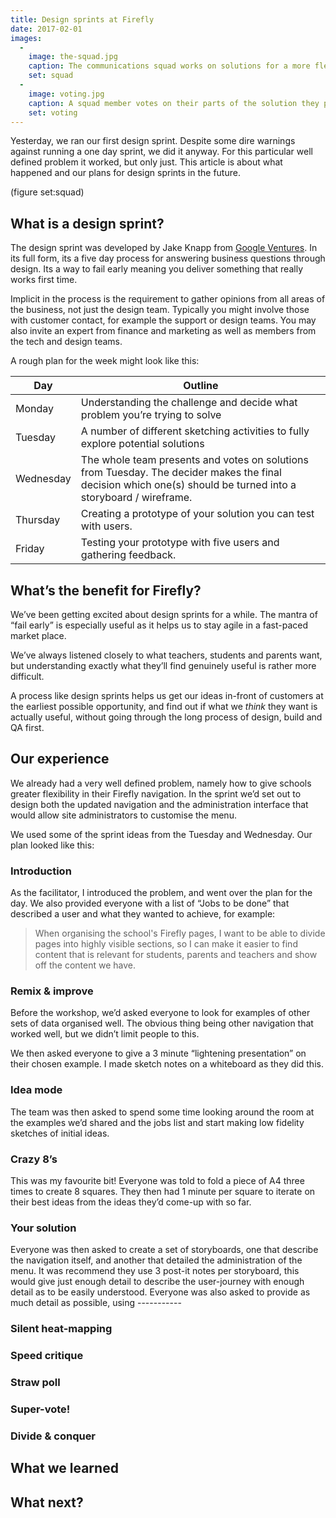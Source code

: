 ```yaml
---
title: Design sprints at Firefly
date: 2017-02-01
images:
  -
    image: the-squad.jpg
    caption: The communications squad works on solutions for a more flexible navigation in Firefly
    set: squad
  -
    image: voting.jpg
    caption: A squad member votes on their parts of the solution they particularly like.
    set: voting
---
```


Yesterday, we ran our first design sprint. Despite some dire warnings against running a one day sprint, we did it anyway. For this particular well defined problem it worked, but only just. This article is about what happened and our plans for design sprints in the future.

(figure set:squad)

## What is a design sprint?

The design sprint was developed by Jake Knapp from [Google Ventures](http://www.gv.com/sprint/). In its full form, its a five day process for answering business questions through design. Its a way to fail early meaning you deliver something that really works  first time.

Implicit in the process is the requirement to gather opinions from all areas of the business, not just the design team. Typically you might involve those with customer contact, for example the support or design teams. You may also invite an expert from finance and marketing as well as members from the tech and design teams.

A rough plan for the week might look like this:

| Day | Outline |
| ----- | ----- |
| Monday | Understanding the challenge and decide what problem you’re trying to solve |
| Tuesday | A number of different sketching activities to fully explore potential solutions |
| Wednesday | The whole team presents and votes on solutions from Tuesday. The decider makes the final decision which one(s) should be turned into a storyboard / wireframe. |
| Thursday | Creating a prototype of your solution you can test with users. |
| Friday | Testing your prototype with five users and gathering feedback.


## What’s the benefit for Firefly?

We’ve been getting excited about design sprints for a while. The mantra of “fail early” is especially useful as it helps us to stay agile in a fast-paced market place.

We’ve always listened closely to what teachers, students and parents want, but understanding exactly what they’ll find genuinely useful is rather more difficult.

A process like design sprints helps us get our ideas in-front of customers at the earliest possible opportunity, and find out if what we *think* they want is actually useful, without going through the long process of design, build and QA first.

## Our experience

We already had a very well defined problem, namely how to give schools greater flexibility in their Firefly navigation. In the sprint we’d set out to design both the updated navigation and the administration interface that would allow site administrators to customise the menu.

We used some of the sprint ideas from the Tuesday and Wednesday. Our plan looked like this:

### Introduction

As the facilitator, I introduced the problem, and went over the plan for the day. We also provided everyone with a list of “Jobs to be done” that described a user and what they wanted to achieve, for example:

> When organising the school's Firefly pages, I want to be able to divide pages into highly visible sections, so I can make it easier to find content that is relevant for students, parents and teachers and show off the content we have.

### Remix & improve

Before the workshop, we’d asked everyone to look for examples of other sets of data organised well. The obvious thing being other navigation that worked well, but we didn’t limit people to this.

We then asked everyone to give a 3 minute “lightening presentation” on their chosen example. I made sketch notes on a whiteboard as they did this.

### Idea mode

The team was then asked to spend some time looking around the room at the examples we’d shared and the jobs list and start making low fidelity sketches of initial ideas. 

### Crazy 8’s

This was my favourite bit! Everyone was told to fold a piece of A4 three times to create 8 squares. They then had 1 minute per square to iterate on their best ideas from the ideas they’d come-up with so far.

### Your solution

Everyone was then asked to create a set of storyboards, one that describe the navigation itself, and another that detailed the administration of the menu. It was recommend they use 3 post-it notes per storyboard, this would give just enough detail to describe the user-journey with enough detail as to be easily understood. Everyone was also asked to provide as much detail as possible, using -----------

### Silent heat-mapping

### Speed critique

### Straw poll

### Super-vote!

### Divide & conquer



## What we learned

## What next?